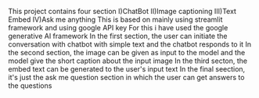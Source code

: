 This project contains four section
           I)ChatBot
           II)Image captioning
           III)Text Embed
           IV)Ask me anything
 This is  based on mainly using streamlit framework and using google API key
 For this i have used the google generative AI framework
 In the first section, the user can initiate the conversation with chatbot with simple text and the chatbot responds to it
 In the second section, the image can be given as input to the model and the model give the short caption about the input image
 In the third secton, the embed text can be generated to the user's input text
 In the final seection, it's just the ask me question section in which the user can get answers to the questions  
